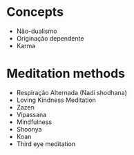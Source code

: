 # Concepts
* Não-dualismo
* Originação dependente
* Karma

# Meditation methods
* Respiração Alternada (Nadi shodhana)
* Loving Kindness Meditation
* Zazen
* Vipassana
* Mindfulness
* Shoonya
* Koan
* Third eye meditation

